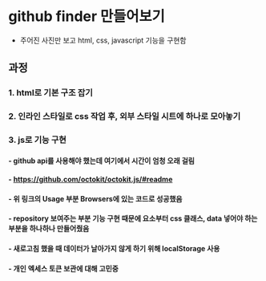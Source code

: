 # github finder 만들어보기

- 주어진 사진만 보고 html, css, javascript 기능을 구현함

## 과정

### 1. html로 기본 구조 잡기

### 2. 인라인 스타일로 css 작업 후, 외부 스타일 시트에 하나로 모아놓기

### 3. js로 기능 구현

#### - github api를 사용해야 했는데 여기에서 시간이 엄청 오래 걸림

#### - https://github.com/octokit/octokit.js/#readme

#### - 위 링크의 Usage 부분 Browsers에 있는 코드로 성공했음

#### - repository 보여주는 부분 기능 구현 때문에 요소부터 css 클래스, data 넣어야 하는 부분을 하나하나 만들어줬음

#### - 새로고침 했을 때 데이터가 날아가지 않게 하기 위해 localStorage 사용

#### - 개인 엑세스 토큰 보관에 대해 고민중
